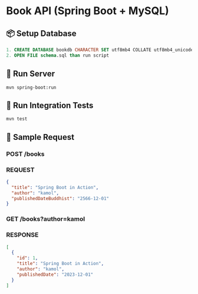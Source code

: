 
# Book API (Spring Boot + MySQL)

## 📦 Setup Database

```sql
1. CREATE DATABASE bookdb CHARACTER SET utf8mb4 COLLATE utf8mb4_unicode_ci;
2. OPEN FILE schema.sql than run script
```

## 🚀 Run Server

```
mvn spring-boot:run
```

## 🧪 Run Integration Tests

```
mvn test
```

## 📌 Sample Request

### POST /books
### REQUEST

```json
{
  "title": "Spring Boot in Action",
  "author": "kamol",
  "publishedDateBuddhist": "2566-12-01"
}
```

### GET /books?author=kamol
### RESPONSE
```json
[
  {
    "id": 1,
    "title": "Spring Boot in Action",
    "author": "kamol",
    "publishedDate": "2023-12-01"
  }
]
```
